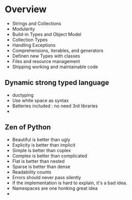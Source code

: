 # Overview
* Strings and Collections
* Modularity
* Build-in Types and Object Model
* Collection Types
* Handling Exceptions
* Comprehensions, iterables, and generators
* Definen new Types with classes
* Files and resource management
* Shipping working and maintainable code

## Dynamic strong typed language
* ductyping
* Use white space as syntax
* Batteries included : no need 3rd libraries
* 
## Zen of Python
* Beautiful is better than ugly
* Explicity is better than implicit
* Simple is better than coplex
* Complex is better than complicated
* Flat is better than nested
* Sparse is better than dense
* Readability counts
* Errors should never pass silently
* If the implementation is hard to explain, it's a bad idea.
* Namespaces are one honking great idea
* 

